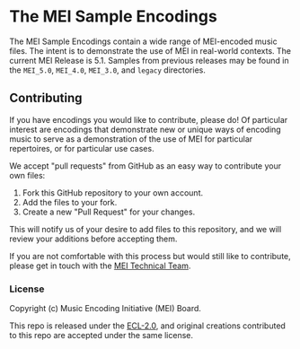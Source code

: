 # The MEI Sample Encodings

The MEI Sample Encodings contain a wide range of MEI-encoded music files. The intent is to demonstrate the use of MEI in real-world contexts. The current MEI Release is 5.1. Samples from previous releases may be found in the `MEI_5.0`, `MEI_4.0`, `MEI_3.0`, and `legacy` directories.

## Contributing

If you have encodings you would like to contribute, please do! Of particular interest are encodings that demonstrate new or unique ways of encoding music to serve as a demonstration of the use of MEI for particular repertoires, or for particular use cases.

We accept "pull requests" from GitHub as an easy way to contribute your own files:

 1. Fork this GitHub repository to your own account.
 2. Add the files to your fork.
 3. Create a new "Pull Request" for your changes.

This will notify us of your desire to add files to this repository, and we will review your additions before accepting them.

If you are not comfortable with this process but would still like to contribute, please get in touch with the [MEI Technical Team](https://music-encoding.org/community/technical-team.html).

### License

Copyright (c) Music Encoding Initiative (MEI) Board.

This repo is released under the [ECL-2.0](LICENSE), and original creations contributed to this repo are accepted under the same license.
